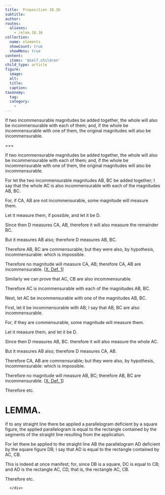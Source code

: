 ```yaml
---
title:  Proposition 10.16
subtitle: 
author:
routes:
  aliases:
    - /elem.10.16
collection:
  name: elements
  showCount: true
  showMenu: true
content:
  items: '@self.children'
child_type: article
figure:
  image:
  alt:
  title:
  caption:
taxonomy:
  tag:
  category:
    - 
---
```


<p><hi rend="ital">If two incommensurable magnitudes be added together, the whole will also be incommensurable with each of them; and, if the whole be incommensurable with one of them, the original magnitudes will also be incommensurable</hi>. </p>

===

<p><span class="ital">If two incommensurable magnitudes be added together, the whole will also be incommensurable with each of them; and, if the whole be incommensurable with one of them, the original magnitudes will also be incommensurable</span>. </p>

<p>For let the two incommensurable magnitudes <span class="ital">AB</span>, <span class="ital">BC</span> be added together; I say that the whole <span class="ital">AC</span> is also incommensurable with each of the magnitudes <span class="ital">AB</span>, <span class="ital">BC</span>. </p>

<p>For, if <span class="ital">CA</span>, <span class="ital">AB</span> are not incommensurable, some magnitude will measure them. </p>

<p>Let it measure them, if possible, and let it be <span class="ital">D</span>. </p>

<p>Since then <span class="ital">D</span> measures <span class="ital">CA</span>, <span class="ital">AB</span>, therefore it will also measure the remainder <span class="ital">BC</span>. 
      </p>

<p>But it measures <span class="ital">AB</span> also; therefore <span class="ital">D</span> measures <span class="ital">AB</span>, <span class="ital">BC</span>. </p>

<p>Therefore <span class="ital">AB</span>, <span class="ital">BC</span> are commensurable; but they were also, by hypothesis, incommensurable: which is impossible. </p>

<p>Therefore no magnitude will measure <span class="ital">CA</span>, <span class="ital">AB</span>; therefore <span class="ital">CA</span>, <span class="ital">AB</span> are incommensurable. [<a href="/elem.10.def.1">X. Def. 1</a>] </p>

<p>Similarly we can prove that <span class="ital">AC</span>, <span class="ital">CB</span> are also incommensurable. </p>

<p>Therefore <span class="ital">AC</span> is incommensurable with each of the magnitudes <span class="ital">AB</span>, <span class="ital">BC</span>. </p>

<p>Next, let <span class="ital">AC</span> be incommensurable with one of the magnitudes <span class="ital">AB</span>, <span class="ital">BC</span>. </p>

<p>First, let it be incommensurable with <span class="ital">AB</span>; I say that <span class="ital">AB</span>, <span class="ital">BC</span> are also incommensurable. </p>

<p>For, if they are commensurable, some magnitude will measure them. </p>

<p>Let it measure them, and let it be <span class="ital">D</span>. </p>

<p>Since then <span class="ital">D</span> measures <span class="ital">AB</span>, <span class="ital">BC</span>. therefore it will also measure the whole <span class="ital">AC</span>. </p>

<p>But it measures <span class="ital">AB</span> also; therefore <span class="ital">D</span> measures <span class="ital">CA</span>, <span class="ital">AB</span>. <pb n="41"/></p>

<p>Therefore <span class="ital">CA</span>, <span class="ital">AB</span> are commensurable; but they were also, by hypothesis, incommensurable: which is impossible. </p>

<p>Therefore no magnitude will measure <span class="ital">AB</span>, <span class="ital">BC</span>; therefore <span class="ital">AB</span>, <span class="ital">BC</span> are incommensurable. [<a href="/elem.10.def.1">X. Def. 1</a>] </p>

<p>Therefore etc.</p>
<div id="elem.10.16.l.1" class="lemma">
       <h1>LEMMA.</h1>
       
<p>
        <span class="ital">If to any straight line there be applied a parallelogram deficient by a square figure, the applied parallelogram is equal to the rectangle contained by the segments of the straight line resulting from the application.</span>
       </p>

       
<p>For let there be applied to the straight line <span class="ital">AB</span> the parallelogram <span class="ital">AD</span> deficient by the square figure <span class="ital">DB</span>; I say that <span class="ital">AD</span> is equal to the rectangle contained by <span class="ital">AC</span>, <span class="ital">CB</span>. 
       </p>

       
<p>This is indeed at once manifest; for, since <span class="ital">DB</span> is a square, <span class="ital">DC</span> is equal to <span class="ital">CB</span>; and <span class="ital">AD</span> is the rectangle <span class="ital">AC</span>, <span class="ital">CD</span>, that is, the rectangle <span class="ital">AC</span>, <span class="ital">CB</span>. </p>

       
<p>Therefore etc.</p>

      </div>
